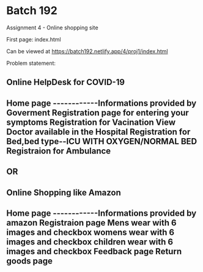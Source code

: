 # Batch 192

Assignment 4 - Online shopping site

First page: index.html

Can be viewed at https://batch192.netlify.app/4/proj1/index.html


Problem statement:

Online HelpDesk for COVID-19
---------------------------------------------
Home page ------------Informations provided by Goverment
Registration page for entering your symptoms
Registration for Vacination
View Doctor available in the Hospital
Registration for Bed,bed type--ICU WITH OXYGEN/NORMAL BED 
Registraion for Ambulance
-----------------------------------------------------------------------------------------
OR
-----------------------------------------------------------------------------------------
Online Shopping like Amazon
--------------------------------------------------
Home page ------------Informations provided by amazon
Registraion page
Mens wear with 6 images and checkbox
womens wear with 6 images and checkbox
children wear with 6 images and checkbox
Feedback page
Return goods page
---------------------------------------------------------